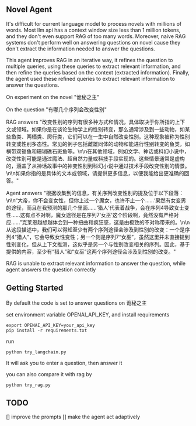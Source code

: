 ## Novel Agent
It's difficult for current language model to process novels with millions of words. Most llm api has a context window size less than 1 million tokens, and they don't even support RAG of too many words. Moreover, naive RAG systems don't perform well on answering questions on novel cause they don't extract the information needed to answer the questions.

This agent improves RAG in an iterative way, it refines the question to multiple queries, using these queries to extract relevant information, and then refine the queries based on the context (extracted information). Finally, the agent used these refined queries to extract relevant information to answer the questions.

On experiment on the novel "诡秘之主"

On the question "有哪几个序列会改变性别"

RAG answers "改变性别的序列有很多种方式和情况，具体取决于你所指的上下文或领域。如果你是在谈论生物学上的性别转变，那么通常涉及到一些动物，如某些鱼类、两栖类、爬行类，它们可以在一生中自然改变性别。这种现象被称为性别转变或性别多态性。常见的例子包括雌雄同体的动物和能进行性别转变的鱼类，如横带双锯鱼和珊瑚礁石斑鱼等。\n\n在其他领域，例如文学、神话或科幻小说中，改变性别可能是通过魔法、超自然力量或科技手段实现的。这些情景通常是虚构的，涵盖了从神话故事中的神变性别到科幻小说中通过技术手段改变性别的情景。\n\n如果你指的是具体的文本或领域，请提供更多信息，以便我能给出更准确的回答。"

Agent answers "根据收集到的信息，有关序列改变性别的提及位于以下段落：\n\n“大帝，你不会变女性，但你上过一个魔女，也许不止一个……‘果然有女变男的途径，而且在我预测的那几个里面……‘猎人’代表着战争，会在序列4导致女士变性……这有点不对啊，魔女途径是在序列7‘女巫’这个阶段啊，竟然没有严格对应……”克莱恩越想越体会到一种扭曲和疯狂感，这是由极致的不对称带来的。\n\n从这段描述中，我们可以得知至少有两个序列途径会涉及到性别的改变：一个是序列4“猎人”，它会导致女性变性；另一个则是序列7“女巫”，虽然这里并未直接提到性别变化，但从上下文推测，这似乎是另一个与性别改变相关的序列。因此，基于提供的内容，至少有“猎人”和“女巫”这两个序列途径会涉及到性别的改变。"

RAG is unable to extract relevant information to answer the question, while agent answers the question correctly

## Getting Started
By default the code is set to answer questions on 诡秘之主

set environment variable OPENAI_API_KEY, and install requirements
```
export OPENAI_API_KEY=your_api_key
pip install -r requirements.txt
```
run
```
python try_langchain.py
```
It will ask you to enter a question, then answer it


you can also compare it with rag by
```
python try_rag.py
```

## TODO
[] improve the prompts
[] make the agent act adaptively